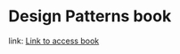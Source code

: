 # Design Patterns book 
link: [Link to access book](https://addyosmani.com/resources/essentialjsdesignpatterns/book/)
